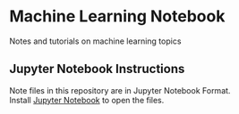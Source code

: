 # **Machine Learning Notebook**
Notes and tutorials on machine learning topics

## **Jupyter Notebook Instructions**
Note files in this repository are in Jupyter Notebook Format.\
Install [Jupyter Notebook](http://jupyter.org/install) to open the files.
